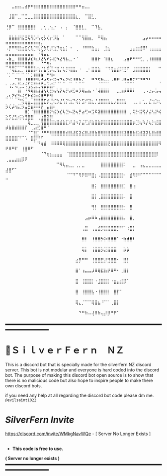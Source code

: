 ⠀⠀⣀⣤⣤⣀⣴⡶⠶⣶⣶⣶⣶⣶⣶⣶⣶⣶⣶⣶⣶⣶⠶⠶⣤⣀⡀⠀⠀⠀⠀⠀⠀⠀⠀⠀⠀⠀⠀⠀⠀⠀⠀⠀⠀⠀⠀⠀⠀⠀⠀⠀⠀⠀⠀⠀⠀⠀⠀⠀⠀⠀⠀⠀⠀
⠀⣸⣿⠉⣀⠉⣉⣀⣀⣿⣿⣿⣿⣿⣿⣿⣿⣿⣿⣿⣿⣿⣆⡀⠀⠉⣿⣃⡀⠀⠀⠀⠀⠀⠀⠀⠀⠀⠀⠀⠀⠀⠀⠀⠀⠀⠀⠀⠀⠀⠀⠀⠀⠀⠀⠀⠀⠀⠀⠀⠀⠀⠀⠀⠀
⢘⡿⠉⠀⣿⣿⣿⣿⣿⡇⠀⡀⢂⢀⢢⡐⠀⠠⠀⡄⠀⠈⣿⣿⣇⡀⠀⠉⠹⣧⡀⠀⠀⠀⠀⠀⠀⠀⠀⠀⠀⠀⠀⠀⠀⠀⠀⠀⠀⠀⠀⠀⠀⠀⠀⠀⠀⠀⠀⠀⠀⠀⠀⠀⠀
⠀⣿⣷⣷⡟⣯⣛⢯⢻⡱⢣⢖⡣⢎⡖⡹⣧⠀⠁⠀⠀⠀⠉⠉⢻⣿⣶⡀⠀⠛⢿⣦⠀⠀⠀⠀⠀⠀⠀⠀⠀⠀⠀⣠⡴⠶⠶⠶⠶⠶⠶⠶⠶⠶⠶⠶⠶⠶⠶⢶⡄⠀⠀⠀⠀
⠠⡟⠛⠻⣿⣶⣯⢎⢧⡙⢧⢎⡳⢏⡼⣱⡙⢶⣦⡅⠐⠀⢀⠀⠘⠛⠛⣷⣤⡄⠀⣸⣦⠀⠀⠀⠀⠀⠀⣠⣤⣶⣾⠿⠃⢠⣤⣤⣤⣤⣤⣤⣤⣤⣤⣤⣤⣤⠀⠐⢿⣤⣄⠀⠀
⠠⣷⣀⠀⣿⣿⣿⡼⣎⢷⡸⣜⢣⠞⡥⣏⠳⣜⢻⣧⣀⠐⠈⠀⠀⠀⠀⣿⣿⡗⠀⢹⣿⣆⠀⠀⠀⣠⣶⠟⠛⠛⢋⡀⢀⢸⣿⣿⣿⣿⣿⣿⣿⣿⣿⣿⣿⣿⡀⠀⠈⠉⢻⣆⠀
⠀⠙⢿⣆⣄⡀⢹⣿⣿⡷⢳⡌⣧⢛⡼⣌⢻⡌⢧⡛⢿⣿⡄⠐⠀⢀⠂⣿⣿⣷⠀⠈⠙⢻⣶⣾⠟⣛⠋⠀⣸⣿⣿⣿⣿⡇⠀⠀⠉⠈⡁⠉⠈⠁⠉⠈⠁⡁⣿⣿⣷⠀⠛⢻⠆
⠀⠀⠀⠉⣿⠀⢸⣿⣿⣟⢧⣚⠴⣫⠖⣭⢲⡙⣦⠝⣮⠸⡿⣷⣌⠀⠀⠛⠙⢫⣷⣤⡄⠠⠿⠟⠠⢿⣶⣿⡍⠋⠙⠛⠙⠃⠀⠀⢀⠂⢰⡚⢦⢓⣚⠲⢣⢖⣻⣛⢯⣶⣴⣾⠆
⠀⠀⠀⠀⣿⠀⠘⠻⢿⣿⣼⣼⢣⢇⣛⢦⢣⡝⢦⡛⡴⣋⠶⡹⢿⣤⣦⠐⠈⢼⣿⣿⡇⠀⠀⣀⣰⡾⠿⠿⠇⠀⠀⢀⠠⣐⡤⣡⢤⣠⢆⡝⣎⡳⢬⣋⠗⣮⣵⣮⣿⠛⠟⢻⠀
⠀⠀⠀⠀⠙⢷⣤⣤⣀⣿⣿⣿⣏⡾⣘⢎⡳⣜⢣⡝⣲⡙⢮⡕⣫⠞⣽⣆⡘⣸⣿⣿⣧⣄⡠⣿⣿⣧⠀⠀⢀⡀⡄⢂⡀⣜⢲⡱⢆⡳⢎⡼⢲⣍⡳⣬⣛⣶⠿⠿⡟⠀⣤⣾⠆
⠀⠀⠀⠀⠀⠀⣿⡁⠈⣿⣿⣿⣿⣿⡝⣮⡱⣎⢧⣙⠦⣝⢦⡛⣴⢋⠶⣩⠯⣽⣿⣿⣿⣿⣿⣿⣿⣿⠀⡀⢭⡓⣭⢫⡜⣬⢣⡝⢮⣕⡫⣜⣣⢮⢵⣻⣿⣿⠀⢀⣰⣿⣽⡿⠀
⠀⠀⠀⠀⠀⠀⠀⢷⣀⣀⡀⢻⣿⣿⣿⣷⣿⣾⣷⣏⠞⣼⠲⡝⣬⢋⡞⣷⣿⣷⡿⣿⣿⣿⣿⣿⣿⣿⣿⣿⡶⣙⢦⠳⡜⢦⡓⣞⣿⡾⣷⣿⣾⣿⣿⡏⠀⢀⣴⣋⣿⠛⠈⠀⠀
⠀⠀⠀⠀⠀⠀⠀⠈⠉⣿⡁⠘⠛⠛⢿⣿⣿⣿⣿⣾⣿⣼⣯⣽⣮⣿⣼⣿⣷⣿⢿⣿⣿⣿⣿⣿⣿⣽⣿⣿⣷⣯⣾⣽⡽⣧⣿⣾⣿⣿⣿⣿⣿⠙⠉⠡⠀⣿⡿⠛⠋⠀⠀⠀⠀
⠀⠀⠀⠀⠀⠀⠀⠀⠀⠁⠙⢶⣾⠀⠸⠿⠿⠿⢿⣿⣿⣿⣿⣿⣿⣿⣿⣿⣾⣿⣿⣿⣟⣿⣿⣿⣿⣿⣿⣿⣿⣿⣿⣿⣿⣿⣿⣿⠻⠟⠿⠛⠏⠀⢸⣿⠿⠋⠀⠀⠀⠀⠀⠀⠀
⠀⠀⠀⠀⠀⠀⠀⠀⠀⠀⠀⠈⠙⢶⣦⣤⣤⣤⠀⠈⣿⣿⣿⣿⣿⣿⣿⣿⣿⣿⣿⣿⣿⣿⣿⣿⣿⣿⣿⣿⣿⣿⣿⣿⣿⣿⣿⡿⠀⢀⣤⣤⣴⣶⡿⠟⠀⠀⠀⠀⠀⠀⠀⠀⠀
⠀⠀⠀⠀⠀⠀⠀⠀⠀⠀⠀⠀⠀⠀⠀⠀⠉⠻⢧⣤⣀⡀⢀⡀⣀⠀⠀⠀⠀⠀⣿⣿⣿⣿⣿⣿⣿⠅⠀⠀⣀⠀⢠⣄⣀⣀⣀⣀⣀⣼⣿⠋⠁⠀⠀⠀⠀⠀⠀⠀⠀⠀⠀⠀⠀
⠀⠀⠀⠀⠀⠀⠀⠀⠀⠀⠀⠀⠀⠀⠀⠀⠀⠀⠀⠈⠉⠙⠉⠻⠟⠿⠛⣿⡆⠠⣿⣿⣿⣿⣿⣿⣿⠂⠀⣾⠻⠟⠋⠉⠉⠉⠉⠉⠉⠉⠀⠀⠀⠀⠀⠀⠀⠀⠀⠀⠀⠀⠀⠀⠀
⠀⠀⠀⠀⠀⠀⠀⠀⠀⠀⠀⠀⠀⠀⠀⠀⠀⠀⠀⠀⠀⠀⠀⠀⠀⠀⠀⣿⡅⠀⣿⣿⣿⣿⣿⣿⣿⡁⠀⣿⢰⠀⠀⠀⠀⠀⠀⠀⠀⠀⠀⠀⠀⠀⠀⠀⠀⠀⠀⠀⠀⠀⠀⠀⠀
⠀⠀⠀⠀⠀⠀⠀⠀⠀⠀⠀⠀⠀⠀⠀⠀⠀⠀⠀⠀⠀⠀⠀⠀⠀⠀⠀⣿⡇⢀⣿⣿⣿⣿⣿⣿⣿⠄⠀⣿⠀⠀⠀⠀⠀⠀⠀⠀⠀⠀⠀⠀⠀⠀⠀⠀⠀⠀⠀⠀⠀⠀⠀⠀⠀
⠀⠀⠀⠀⠀⠀⠀⠀⠀⠀⠀⠀⠀⠀⠀⠀⠀⠀⠀⠀⠀⠀⠀⠀⠀⠀⠀⢻⡇⠀⣿⣿⣿⣿⣿⣿⣿⡂⠀⣿⠀⠀⠀⠀⠀⠀⠀⠀⠀⠀⠀⠀⠀⠀⠀⠀⠀⠀⠀⠀⠀⠀⠀⠀⠀
⠀⠀⠀⠀⠀⠀⠀⠀⠀⠀⠀⠀⠀⠀⠀⠀⠀⠀⠀⠀⠀⠀⠀⠀⠀⣠⡶⠿⠷⢠⣿⣿⣿⣿⣿⣿⣿⡄⠀⣿⡀⠀⠀⠀⠀⠀⠀⠀⠀⠀⠀⠀⠀⠀⠀⠀⠀⠀⠀⠀⠀⠀⠀⠀⠀
⠀⠀⠀⠀⠀⠀⠀⠀⠀⠀⠀⠀⠀⠀⠀⠀⠀⠀⠀⠀⠀⠀⠀⠀⢠⣿⠀⢠⣤⣾⡻⣿⣿⣿⣿⡛⠛⠁⠰⣿⡇⠀⠀⠀⠀⠀⠀⠀⠀⠀⠀⠀⠀⠀⠀⠀⠀⠀⠀⠀⠀⠀⠀⠀⠀
⠀⠀⠀⠀⠀⠀⠀⠀⠀⠀⠀⠀⠀⠀⠀⠀⠀⠀⠀⠀⠀⠀⠀⠀⣿⡇⠀⢸⣿⣿⡳⡵⣿⣿⣿⠁⠐⣷⣾⣿⠇⠀⠀⠀⠀⠀⠀⠀⠀⠀⠀⠀⠀⠀⠀⠀⠀⠀⠀⠀⠀⠀⠀⠀⠀
⠀⠀⠀⠀⠀⠀⠀⠀⠀⠀⠀⠀⠀⠀⠀⠀⠀⠀⠀⠀⠀⠀⠀⠀⢿⡇⠀⢸⣿⣿⡳⣝⣿⣿⣿⠀⠀⡷⡷⠀⠀⠀⠀⠀⠀⠀⠀⠀⠀⠀⠀⠀⠀⠀⠀⠀⠀⠀⠀⠀⠀⠀⠀⠀⠀
⠀⠀⠀⠀⠀⠀⠀⠀⠀⠀⠀⠀⠀⠀⠀⠀⠀⠀⠀⠀⠀⠀⣴⡿⠛⠛⠀⢸⣿⣿⣟⡼⣻⣿⣿⠂⠀⣿⡇⠀⠀⠀⠀⠀⠀⠀⠀⠀⠀⠀⠀⠀⠀⠀⠀⠀⠀⠀⠀⠀⠀⠀⠀⠀⠀
⠀⠀⠀⠀⠀⠀⠀⠀⠀⠀⠀⠀⠀⠀⠀⠀⠀⠀⠀⠀⠀⠀⣿⠁⢰⣤⣤⡼⠿⢿⣯⣷⡟⠿⠛⠂⢀⣿⡇⠀⠀⠀⠀⠀⠀⠀⠀⠀⠀⠀⠀⠀⠀⠀⠀⠀⠀⠀⠀⠀⠀⠀⠀⠀⠀
⠀⠀⠀⠀⠀⠀⠀⠀⠀⠀⠀⠀⠀⠀⠀⠀⠀⠀⠀⠀⠀⠀⣿⠀⢸⣿⣿⡇⠐⣸⣿⣿⡇⠐⣶⣤⣾⡿⠁⠀⠀⠀⠀⠀⠀⠀⠀⠀⠀⠀⠀⠀⠀⠀⠀⠀⠀⠀⠀⠀⠀⠀⠀⠀⠀
⠀⠀⠀⠀⠀⠀⠀⠀⠀⠀⠀⠀⠀⠀⠀⠀⠀⠀⠀⠀⠀⠀⣿⠀⢸⣿⣿⣧⠐⢸⣿⣿⡇⠀⣿⡏⠁⠀⠀⠀⠀⠀⠀⠀⠀⠀⠀⠀⠀⠀⠀⠀⠀⠀⠀⠀⠀⠀⠀⠀⠀⠀⠀⠀⠀
⠀⠀⠀⠀⠀⠀⠀⠀⠀⠀⠀⠀⠀⠀⠀⠀⠀⠀⠀⠀⠀⠀⢿⣄⡈⠉⠉⢿⣿⣦⠘⠉⠁⢀⣿⡇⠀⠀⠀⠀⠀⠀⠀⠀⠀⠀⠀⠀⠀⠀⠀⠀⠀⠀⠀⠀⠀⠀⠀⠀⠀⠀⠀⠀⠀
⠀⠀⠀⠀⠀⠀⠀⠀⠀⠀⠀⠀⠀⠀⠀⠀⠀⠀⠀⠀⠀⠀⠀⠙⠛⠷⠤⢼⠿⠷⢤⡼⡿⠛⠟⠁⠀⠀⠀⠀⠀⠀⠀⠀⠀⠀⠀⠀⠀⠀⠀⠀⠀⠀⠀⠀⠀⠀⠀⠀⠀⠀⠀⠀⠀
▬▬▬▬▬▬▬▬▬▬▬▬▬▬▬▬▬▬▬▬▬▬▬▬▬▬▬▬▬▬▬▬▬▬▬▬▬▬▬▬▬▬▬▬▬▬

# 🌿ＳｉｌｖｅｒＦｅｒｎ　ＮＺ

This is a discord bot that is specially made for the silverfern NZ discord server. This bot is not modular and everyone is hard coded into the discord bot.
The purpose of making this discord bot open source is to show that there is no malicious code but also hope to inspire people to make there own discord bots.

if you need any help at all regarding the discord bot code please dm me.   
`@evilsaint1022`

# _SilverFern Invite_   
https://discord.com/invite/WMkgNavWQe  - [ Server No Longer Exists ]                                                        
‎ 
‎ 
- **This code is free to use.**

**( Server no longer exists )**
▬▬▬▬▬▬▬▬▬▬▬▬▬▬▬▬▬▬▬▬▬▬▬▬▬▬▬▬▬▬▬▬▬▬▬▬▬▬▬▬▬▬▬▬▬▬
